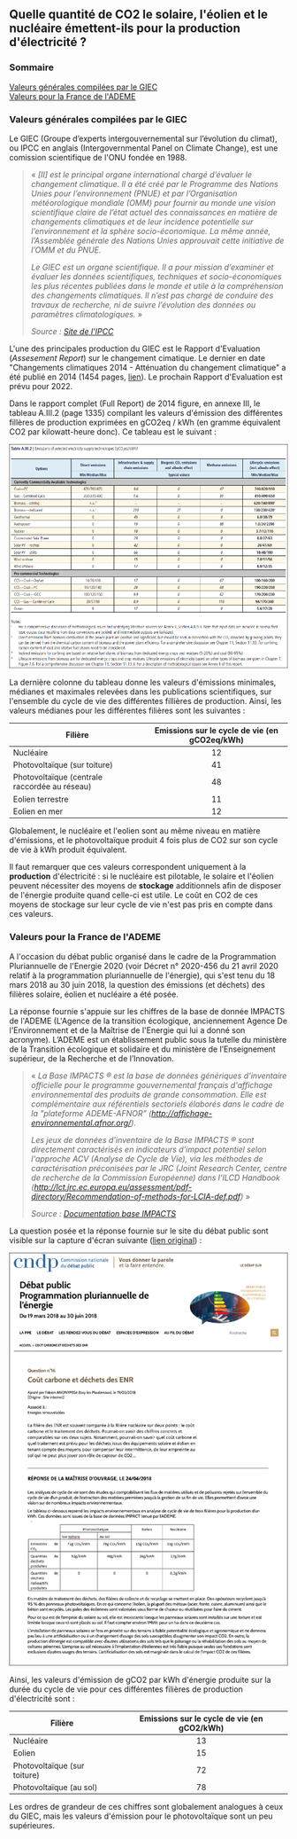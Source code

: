 ## Quelle quantité de CO2 le solaire, l'éolien et le nucléaire émettent-ils pour la production d'électricité ?

### Sommaire  
[Valeurs générales compilées par le GIEC](#valeurs-générales-compilées-par-le-giec)  
[Valeurs pour la France de l'ADEME](#valeurs-pour-la-france-de-lademe)

### Valeurs générales compilées par le GIEC

Le GIEC (Groupe d’experts intergouvernemental sur l’évolution du climat), ou IPCC en anglais (Intergovernmental Panel on Climate Change), est une comission scientifique de l'ONU fondée en 1988.

> « *[Il] est le principal organe international chargé d’évaluer le changement climatique. Il a été créé par le Programme des Nations Unies pour l’environnement (PNUE) et par l’Organisation météorologique mondiale (OMM) pour fournir au monde une vision scientifique claire de l’état actuel des connaissances en matière de changements climatiques et de leur incidence potentielle sur l’environnement et la sphère socio-économique. La même année, l’Assemblée générale des Nations Unies approuvait cette initiative de l’OMM et du PNUE.*
> 
> *Le GIEC est un organe scientifique. Il a pour mission d’examiner et évaluer les données scientifiques, techniques et socio-économiques les plus récentes publiées dans le monde et utile à la compréhension des changements climatiques. Il n’est pas chargé de conduire des travaux de recherche, ni de suivre l’évolution des données ou paramètres climatologiques.* »
>
> *Source : [Site de l'IPCC](https://www.ipcc.ch/languages-2/francais/)*

L'une des principales production du GIEC est le Rapport d'Evaluation (*Assesement Report*) sur le changement cimatique. Le dernier en date "Changements climatiques 2014 - Atténuation du changement climatique" a été publié en 2014 (1454 pages, [lien](https://www.ipcc.ch/report/ar5/wg3/)). Le prochain Rapport d'Evaluation est prévu pour 2022.

Dans le rapport complet (Full Report) de 2014 figure, en annexe III, le tableau A.III.2 (page 1335) compilant les valeurs d'émission des différentes fillères de production exprimées en gCO2eq / kWh (en gramme équivalent CO2 par kilowatt-heure donc). Ce tableau est le suivant :

![GIEC_2014_Emissions_gCO2eq_par_kWh](images/GIEC_2014_Emissions_gCO2eq_par_kWh.PNG)

La dernière colonne du tableau donne les valeurs d'émissions minimales, médianes et maximales relevées dans les publications scientifiques, sur l'ensemble du cycle de vie des différentes fillières de production. Ainsi, les valeurs médianes pour les différentes filières sont les suivantes :

Filière                                       | Emissions sur le cycle de vie (en gCO2eq/kWh)
--------------------------------------------- | :-------------------------------------------:
Nucléaire                                     | 12
Photovoltaïque (sur toiture)                  | 41
Photovoltaïque (centrale raccordée au réseau) | 48
Eolien terrestre                              | 11
Eolien en mer                                 | 12

Globalement, le nucléaire et l'eolien sont au même niveau en matière d'émissions, et le photovoltaïque produit 4 fois plus de CO2 sur son cycle de vie à kWh produit équivalent.

Il faut remarquer que ces valeurs correspondent uniquement à la **production** d'électricité : si le nucléaire est pilotable, le solaire et l'éolien peuvent nécessiter des moyens de **stockage** additionnels afin de disposer de l'énergie produite quand celle-ci est utile. Le coût en CO2 de ces moyens de stockage sur leur cycle de vie n'est pas pris en compte dans ces valeurs.

### Valeurs pour la France de l'ADEME

A l'occasion du débat public organisé dans le cadre de la Programmation Pluriannuelle de l'Energie 2020 (voir Décret n° 2020-456 du 21 avril 2020 relatif à la programmation pluriannuelle de l'énergie), qui s'est tenu du 18 mars 2018 au 30 juin 2018, la question des émissions (et déchets) des filières solaire, éolien et nucléaire a été posée.

La réponse fournie s'appuie sur les chiffres de la base de donnée IMPACTS de l'ADEME (L'Agence de la transition écologique, anciennement Agence De l'Environnement et de la Maîtrise de l'Energie qui lui a donné son acronyme). L’ADEME est un établissement public sous la tutelle du ministère de la Transition écologique et solidaire et du ministère de l’Enseignement supérieur, de la Recherche et de l’Innovation.

> « *La Base IMPACTS ® est la base de données génériques d'inventaire officielle pour le programme gouvernemental français d'affichage environnemental des produits de grande consommation. Elle est complémentaire aux référentiels sectoriels élaborés dans le cadre de la "plateforme ADEME-AFNOR" (http://affichage-environnemental.afnor.org/).*
>
> *Les jeux de données d'inventaire de la Base IMPACTS ® sont directement caractérisés en indicateurs d'impact potentiel selon l'approche ACV (Analyse de Cycle de Vie), via les méthodes de caractérisation préconisées par le JRC (Joint Research Center, centre de recherche de la Commission Européenne) dans l'ILCD Handbook (http://lct.jrc.ec.europa.eu/assessment/pdf-directory/Recommendation-of-methods-for-LCIA-def.pdf)* »
>
> *Source : [Documentation base IMPACTS](https://www.bilans-ges.ademe.fr/documentation/UPLOAD_DOC_FR/index.htm?base_impact.htm)*

La question posée et la réponse fournie sur le site du débat public sont visible sur la capture d'écran suivante ([lien original](https://cpdp.debatpublic.fr/cpdp-ppe/cout-carbone-dechets-enr.html)) :

![ADEME_emissions_CO2_solaire_eolien_nucleaire](images/ADEME_emissions_CO2_solaire_eolien_nucleaire.png)

Ainsi, les valeurs d'émission de gCO2 par kWh d'énergie produite sur la durée du cycle de vie pour ces différentes filières de production d'électricité sont :

Filière                      | Emissions sur le cycle de vie (en gCO2/kWh)
---------------------------- | :-----------------------------------------:
Nucléaire                    | 13
Eolien                       | 15
Photovoltaïque (sur toiture) | 72
Photovoltaïque (au sol)      | 78

Les ordres de grandeur de ces chiffres sont globalement analogues à ceux du GIEC, mais les valeurs d'émission pour le photovoltaïque sont un peu supérieures.
